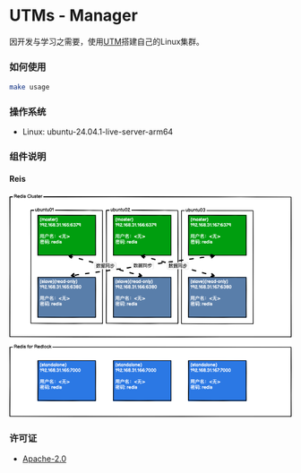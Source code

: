 # UTMs - Manager

因开发与学习之需要，使用[UTM](https://getutm.app)搭建自己的Linux集群。

### 如何使用

```bash
make usage
```

### 操作系统

* Linux: ubuntu-24.04.1-live-server-arm64

### 组件说明

#### Reis

![Redis](./images/Redis.png)

### 许可证

* [Apache-2.0](./LICENSE.txt)
